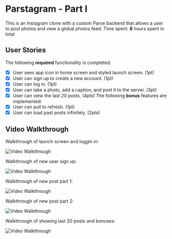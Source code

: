 # Parstagram - Part I
This is an Instagram clone with a custom Parse backend that allows a user to post photos and view a global photos feed.
Time spent: **8** hours spent in total
## User Stories
The following **required** functionality is completed:
- [x] User sees app icon in home screen and styled launch screen. (1pt)
- [x] User can sign up to create a new account. (1pt)
- [x] User can log in. (1pt)
- [x] User can take a photo, add a caption, and post it to the server. (3pt)
- [x] User can view the last 20 posts. (4pts)
The following **bonus** features are implemented:
- [x] User can pull to refresh. (1pt)
- [x] User can load past posts infinitely. (2pts)
## Video Walkthrough

Walkthrough of launch screen and loggin in:

<img src='https://media.giphy.com/media/CmYEhhpz04VP5Wio84/giphy.gif' title='Video Walkthrough' width='' alt='Video Walkthrough' />

Walkthrough of new user sign up:

<img src='https://media.giphy.com/media/XbVVAqaAwknmxN3Nh5/giphy.gif' title='Video Walkthrough' width='' alt='Video Walkthrough' />

Walkthrough of new post part 1:

<img src='https://media.giphy.com/media/5ZwRKdNIyo70ZyftWI/giphy.gif' title='Video Walkthrough' width='' alt='Video Walkthrough' />

Walkthrough of new post part 2:

<img src='https://media.giphy.com/media/HaBmUDJ6l42aAPtaeY/giphy.gif' title='Video Walkthrough' width='' alt='Video Walkthrough' />

Walkthrough of showing last 20 posts and bonuses:

<img src='https://media.giphy.com/media/YSe0M26OF0yQo33kv7/giphy.gif' title='Video Walkthrough' width='' alt='Video Walkthrough' />
